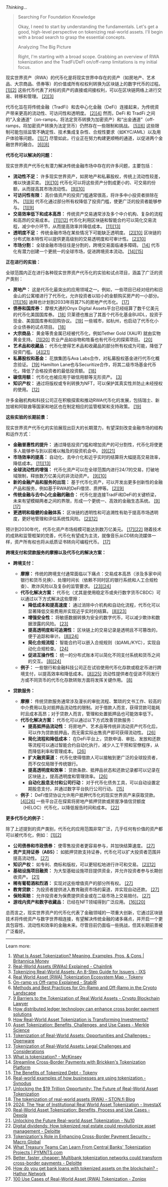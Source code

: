 *Thinking...*

> Searching For Foundation Knowledge
> 
> Okay, I need to start by understanding the fundamentals. Let's get a good, high-level perspective on tokenizing real-world assets. I'll begin with a broad search to grasp the essential concepts.
> 
> 
> Analyzing The Big Picture
> 
> Right, I'm starting with a broad scope. Grabbing an overview of RWA tokenization and the TradFi/DeFi on/off-ramp limitations is my initial focus.
> 
> 
现实世界资产（RWA）的代币化是将现实世界中存在的资产（如房地产、艺术品、大宗商品、债券等）的价值或所有权权利转换为区块链上的数字代币的过程。 [[1]](https://www.britannica.com/money/real-world-asset-tokenization)[[2]](https://chain.link/education-hub/real-world-assets-rwas-explained) 这些代币代表了对标的资产的直接或间接权利，可以在区块链网络上进行交易、转移和管理。 [[2]](https://chain.link/education-hub/real-world-assets-rwas-explained)[[3]](https://www.ixswap.io/learning-hub/tokenizing-real-world-assets-an-8-step-guide-for-issuers)

代币化旨在将传统金融（TradFi）和去中心化金融（DeFi）连接起来，为传统资产带来更高的流动性、可访问性和透明度。 [[2]](https://chain.link/education-hub/real-world-assets-rwas-explained)[[4]](https://tokeny.com/real-world-asset-rwa-tokenization-ecosystem-map/) 然而，DeFi 和 TradFi 之间的“入金通道”（on-ramps，将法定货币转换为加密资产）和“出金通道”（off-ramps，将加密资产转换为法定货币）仍然存在一些限制和挑战。 [[5]](https://www.stablr.com/insights/on-ramp-vs-off-ramp)[[6]](https://www.request.finance/post/methods-and-best-practices-for-on-ramp-and-off-ramp) 这些限制可能包括监管不确定性、技术集成复杂性、合规性要求（如KYC/AML）以及用户体验等问题。 [[1]](https://www.britannica.com/money/real-world-asset-tokenization)[[7]](https://law-kc.com/articles/9-barriers-to-the-tokenization-of-real-world-assets) 尽管如此，行业正在努力构建更顺畅的通道，以促进两个金融世界的融合。 [[6]](https://www.request.finance/post/methods-and-best-practices-for-on-ramp-and-off-ramp)[[8]](https://www.ledgerinsights.com/how-distributed-ledger-technology-can-enhance-cross-border-payment-solutions/)

**代币化可以解决的问题：**

现实世界资产代币化有潜力解决传统金融市场中存在的许多问题，主要包括：

*   **流动性不足：** 许多现实世界资产，如房地产和私募股权，传统上流动性较差，难以快速买卖。 [[9]](https://www.solulab.com/rwa-tokenization-in-investments/)[[10]](https://www.merklescience.com/blog/asset-tokenization-benefits-challenges-and-use-cases) 代币化可以将这些资产分割成更小的、可交易的份额，从而提高其市场流动性。 [[9]](https://www.solulab.com/rwa-tokenization-in-investments/)[[10]](https://www.merklescience.com/blog/asset-tokenization-benefits-challenges-and-use-cases)
*   **可访问性有限：** 高价值资产的投资门槛通常很高，将许多中小投资者排除在外。 [[1]](https://www.britannica.com/money/real-world-asset-tokenization)[[9]](https://www.solulab.com/rwa-tokenization-in-investments/) 代币化通过部分所有权降低了投资门槛，使更广泛的投资者能够参与。 [[1]](https://www.britannica.com/money/real-world-asset-tokenization)[[9]](https://www.solulab.com/rwa-tokenization-in-investments/)
*   **交易效率低下和成本高昂：** 传统资产交易通常涉及多个中介机构、复杂的流程和高昂的交易成本。 [[11]](https://www.openware.com/news/articles/tokenization-of-real-world-assets-opportunities-and-challenges)[[12]](https://www.prokopievlaw.com/post/tokenization-of-real-world-assets-legal-challenges-and-considerations) 代币化利用区块链和智能合约可以简化交易流程，减少中介环节，从而提高效率并降低成本。 [[11]](https://www.openware.com/news/articles/tokenization-of-real-world-assets-opportunities-and-challenges)[[13]](https://www.mckinsey.com/featured-insights/mckinsey-explainers/what-is-tokenization)
*   **透明度不足：** 传统金融市场在某些情况下可能缺乏透明度。 [[2]](https://chain.link/education-hub/real-world-assets-rwas-explained)[[10]](https://www.merklescience.com/blog/asset-tokenization-benefits-challenges-and-use-cases) 区块链的分布式账本特性可以提供更高级别的交易透明度和可审计性。 [[2]](https://chain.link/education-hub/real-world-assets-rwas-explained)[[10]](https://www.merklescience.com/blog/asset-tokenization-benefits-challenges-and-use-cases)
*   **市场分割：** 全球金融市场往往是分割的，跨境交易面临诸多障碍。 [[14]](https://www.brickken.com/en/cross-border) 代币化有潜力创建一个更统一的全球市场，促进跨境资本流动。 [[14]](https://www.brickken.com/en/cross-border)[[15]](https://tokeny.com/tokenized-debt/)

**正在进行的实验：**

全球范围内正在进行各种现实世界资产代币化的实验和试点项目，涵盖了广泛的资产类别：

*   **房地产：** 这是代币化最突出的应用领域之一。例如，一些项目已经对纽约和旧金山的公寓楼进行了代币化，允许投资者以较小的金额购买房产的一小部分。 [[11]](https://www.openware.com/news/articles/tokenization-of-real-world-assets-opportunities-and-challenges)[[16]](https://synodus.com/blog/blockchain/tokenized-assets-examples/) 迪拜也计划到2033年将其7%的房地产代币化。 [[17]](https://www.zoniqx.com/resources/unlocking-the-19-trillion-opportunity-the-future-of-real-world-asset-tokenization)
*   **债券和国库券：** 摩根大通的Onyx Digital Assets平台已经结算了数千亿美元的代币化美国国库券。 [[18]](https://blog.ston.fi/the-tokenization-of-real-world-assets-rwa/) 贝莱德也推出了其首个代币化基金BUIDL，投资于现金、美国国库券和回购协议。 [[19]](https://www.investax.io/blog/2024-real-world-asset-tokenization-market-recap) 一些城市，如杭州，也启动了代币化小企业债券的试点项目。 [[18]](https://blog.ston.fi/the-tokenization-of-real-world-assets-rwa/)
*   **大宗商品：** 黄金等贵金属已经被代币化，例如Tether Gold (XAU₮) 就由实物黄金支持。 [[1]](https://www.britannica.com/money/real-world-asset-tokenization)[[20]](https://dexola.com/blog/real-world-asset-tokenization-everything-can-become-a-token/) 农业产品如谷物和牲畜也有代币化的探索项目。 [[20]](https://dexola.com/blog/real-world-asset-tokenization-everything-can-become-a-token/)
*   **艺术品和收藏品：** 代币化使得艺术品和收藏品的部分所有权成为可能，降低了投资门槛。 [[4]](https://tokeny.com/real-world-asset-rwa-tokenization-ecosystem-map/)[[21]](https://nu10.co/unlocking-the-future-real-world-asset-tokenization/)
*   **私募股权和基金：** 花旗集团与Ava Labs合作，对私募股权基金进行代币化概念验证。 [[19]](https://www.investax.io/blog/2024-real-world-asset-tokenization-market-recap) Hamilton Lane也与Securitize合作，将其二级市场基金代币化，降低了合格投资者的最低投资额。 [[18]](https://blog.ston.fi/the-tokenization-of-real-world-assets-rwa/)
*   **碳信用额：** 代币化也被应用于碳信用额等无形资产。 [[3]](https://www.ixswap.io/learning-hub/tokenizing-real-world-assets-an-8-step-guide-for-issuers)
*   **知识产权：** 通过将版权或专利转换为NFT，可以保护其真实性并防止未经授权的使用。 [[12]](https://www.prokopievlaw.com/post/tokenization-of-real-world-assets-legal-challenges-and-considerations)

许多金融机构和科技公司正在积极探索和推动RWA代币化的发展，包括瑞士、新加坡和阿联酋等国家和地区也在制定相应的监管框架和支持政策。 [[19]](https://www.investax.io/blog/2024-real-world-asset-tokenization-market-recap)

**这些实验的长期前景：**

现实世界资产代币化的实验展现出巨大的长期潜力，有望深刻改变金融市场的结构和运作方式：

*   **金融普惠性的提升：** 通过降低投资门槛和增加资产的可分割性，代币化将使更多人能够参与到以前难以触及的投资机会中。 [[9]](https://www.solulab.com/rwa-tokenization-in-investments/)[[21]](https://nu10.co/unlocking-the-future-real-world-asset-tokenization/)
*   **市场效率的提高：** 自动化、去中介化和近乎实时的结算将大幅提高交易效率，降低成本。 [[11]](https://www.openware.com/news/articles/tokenization-of-real-world-assets-opportunities-and-challenges)[[13]](https://www.mckinsey.com/featured-insights/mckinsey-explainers/what-is-tokenization)
*   **全球流动性的增强：** 代币化资产可以在全球范围内进行24/7的交易，打破地域限制，释放数万亿美元的非流动资产。 [[9]](https://www.solulab.com/rwa-tokenization-in-investments/)[[10]](https://www.merklescience.com/blog/asset-tokenization-benefits-challenges-and-use-cases)
*   **新的金融产品和服务的出现：** 基于代币化资产，可以开发出更多创新性的金融产品和服务，例如基于RWA的DeFi借贷、质押等。 [[2]](https://chain.link/education-hub/real-world-assets-rwas-explained)[[9]](https://www.solulab.com/rwa-tokenization-in-investments/)
*   **传统金融与去中心化金融的融合：** 代币化是连接TradFi和DeFi的关键桥梁，未来有望模糊两者之间的界限，形成一个更统一、高效的金融生态系统。 [[9]](https://www.solulab.com/rwa-tokenization-in-investments/)[[17]](https://www.zoniqx.com/resources/unlocking-the-19-trillion-opportunity-the-future-of-real-world-asset-tokenization)
*   **更透明和稳健的金融体系：** 区块链的透明性和可追溯性有助于提高市场透明度，更好地管理和评估系统性风险。 [[2]](https://chain.link/education-hub/real-world-assets-rwas-explained)[[12]](https://www.prokopievlaw.com/post/tokenization-of-real-world-assets-legal-challenges-and-considerations)

预计到2030年代，代币化资产市场规模可能达到数万亿美元。 [[17]](https://www.zoniqx.com/resources/unlocking-the-19-trillion-opportunity-the-future-of-real-world-asset-tokenization)[[22]](https://www2.deloitte.com/us/en/insights/industry/financial-services/financial-services-industry-predictions/2025/tokenized-real-estate.html) 随着技术的成熟和监管框架的完善，代币化有望成为主流，就像音乐从CD转向流媒体一样，资产所有权也将从纸质证书转向可编程代币。 [[17]](https://www.zoniqx.com/resources/unlocking-the-19-trillion-opportunity-the-future-of-real-world-asset-tokenization)

**跨境支付和贷款服务的摩擦以及代币化的解决方案：**

*   **跨境支付：**
    *   **摩擦：** 传统的跨境支付通常面临以下痛点：交易成本高昂（涉及多家中间银行和货币兑换）、处理时间长（依赖不同时区的银行系统和人工合规检查）、欺诈风险以及复杂的监管要求。 [[23]](https://www.macroglobal.co.uk/blog/financial-technology/cross-border-payments-tokenization/)[[24]](https://www.pymnts.com/news/cross-border-commerce/cross-border-payments/2025/what-treasury-teams-can-learn-from-central-banks-tokenization-projects/)
    *   **代币化解决方案：** 代币化（尤其是使用稳定币或央行数字货币CBDC）可以通过以下方式解决这些摩擦：
        *   **降低成本和提高速度：** 通过消除中介机构和自动化流程，代币化可以显著降低交易费用并实现近乎实时的结算。 [[8]](https://www.ledgerinsights.com/how-distributed-ledger-technology-can-enhance-cross-border-payment-solutions/)[[23]](https://www.macroglobal.co.uk/blog/financial-technology/cross-border-payments-tokenization/)
        *   **增强安全性：** 将敏感数据转换为安全的数字代币，可以减少欺诈和数据泄露的风险。 [[23]](https://www.macroglobal.co.uk/blog/financial-technology/cross-border-payments-tokenization/)
        *   **提高透明度和可追溯性：** 区块链上的交易记录是透明且不可篡改的，便于追踪和审计。 [[8]](https://www.ledgerinsights.com/how-distributed-ledger-technology-can-enhance-cross-border-payment-solutions/)[[24]](https://www.pymnts.com/news/cross-border-commerce/cross-border-payments/2025/what-treasury-teams-can-learn-from-central-banks-tokenization-projects/)
        *   **简化合规流程：** 智能合约可以嵌入合规规则（如AML/KYC），实现自动化合规检查。 [[24]](https://www.pymnts.com/news/cross-border-commerce/cross-border-payments/2025/what-treasury-teams-can-learn-from-central-banks-tokenization-projects/)
        *   **促进互操作性：** 统一的分布式账本可以简化不同支付系统和货币之间的交互。 [[8]](https://www.ledgerinsights.com/how-distributed-ledger-technology-can-enhance-cross-border-payment-solutions/)[[24]](https://www.pymnts.com/news/cross-border-commerce/cross-border-payments/2025/what-treasury-teams-can-learn-from-central-banks-tokenization-projects/)
    *   **例子：** 一些银行和金融科技公司正在试验使用代币化存款或稳定币进行跨境支付，以提高效率和降低成本。 [[8]](https://www.ledgerinsights.com/how-distributed-ledger-technology-can-enhance-cross-border-payment-solutions/)[[25]](https://www2.deloitte.com/us/en/insights/industry/financial-services/financial-services-industry-predictions/2025/bank-tokenization-global-payments.html) 流动性提供者在促进不同发行方或不同货币的代币化存款转账方面将发挥关键作用。 [[8]](https://www.ledgerinsights.com/how-distributed-ledger-technology-can-enhance-cross-border-payment-solutions/)

*   **贷款服务：**
    *   **摩擦：** 传统贷款服务通常涉及漫长的审批流程、繁琐的文书工作、较高的中介费用以及对抵押品流动性的限制。对于借款人而言，获得贷款可能耗时且成本高昂；对于贷款人而言，管理和处置抵押品也可能效率低下。
    *   **代币化解决方案：** 代币化可以通过以下方式改善贷款服务：
        *   **提高抵押品流动性：** 将房地产、艺术品等传统非流动资产代币化后，可以作为贷款抵押品，而无需实际出售资产即可获得流动性。 [[26]](https://hathor.network/bank-loans-tokenized-assets-blockchain/)
        *   **简化流程和降低成本：** 在DeFi平台上，贷款申请、审批、发放和还款等流程可以通过智能合约自动化执行，减少人工干预和官僚程序，从而降低利率和管理成本。 [[26]](https://hathor.network/bank-loans-tokenized-assets-blockchain/)
        *   **扩大融资渠道：** 代币化使得借款人可以接触到更广泛的全球投资者，而不仅仅局限于传统银行。
        *   **提高透明度和效率：** 贷款条款、抵押品状态和还款记录都可以记录在区块链上，提高透明度和管理效率。 [[26]](https://hathor.network/bank-loans-tokenized-assets-blockchain/)
        *   **自动化股息支付和公司行动：** 对于代币化债务工具，可以自动设置定期股息支付，并通过数字平台执行公司行动。 [[15]](https://tokeny.com/tokenized-debt/)
    *   **例子：** DeFi借贷协议允许用户抵押代币化的现实世界资产来获取贷款。 [[4]](https://tokeny.com/real-world-asset-rwa-tokenization-ecosystem-map/)[[26]](https://hathor.network/bank-loans-tokenized-assets-blockchain/) 一些平台正在探索将房地产抵押贷款或房屋净值信贷额度（HELOC）代币化，以降低报告时间和成本。 [[22]](https://www2.deloitte.com/us/en/insights/industry/financial-services/financial-services-industry-predictions/2025/tokenized-real-estate.html)

**更多代币化的例子：**

除了上述提到的资产类别，代币化的应用范围非常广泛，几乎任何有价值的资产都可以被代币化，例如： [[1]](https://www.britannica.com/money/real-world-asset-tokenization)[[2]](https://chain.link/education-hub/real-world-assets-rwas-explained)

*   **公司债券和市政债券：** 使零售投资者更容易参与，并加快结算速度。 [[27]](https://www.zoniqx.com/resources/100-use-cases-of-real-world-asset-rwa-tokenization)
*   **资产支持证券（ABS）：** 如抵押贷款支持证券，代币化可以扩大投资者范围并提高流动性。 [[27]](https://www.zoniqx.com/resources/100-use-cases-of-real-world-asset-rwa-tokenization)
*   **知识产权：** 如专利、商标和版权，可以更轻松地进行许可和交易。 [[2]](https://chain.link/education-hub/real-world-assets-rwas-explained)[[12]](https://www.prokopievlaw.com/post/tokenization-of-real-world-assets-legal-challenges-and-considerations)
*   **基础设施项目融资：** 为大型基础设施项目提供资金，并允许投资者参与长期创收资产。 [[21]](https://nu10.co/unlocking-the-future-real-world-asset-tokenization/)
*   **稀有葡萄酒和烈酒：** 实现对这些增值资产的部分所有权。 [[27]](https://www.zoniqx.com/resources/100-use-cases-of-real-world-asset-rwa-tokenization)
*   **教育贷款：** 为投资者提供进入教育融资市场的渠道，并实现自动还款。 [[27]](https://www.zoniqx.com/resources/100-use-cases-of-real-world-asset-rwa-tokenization)
*   **保险索赔：** 允许投资者为保费提供资金或在二级市场上交易赔付。 [[27]](https://www.zoniqx.com/resources/100-use-cases-of-real-world-asset-rwa-tokenization)
*   **游戏内资产和数字收藏品：** 已经在NFT领域得到广泛应用。 [[16]](https://synodus.com/blog/blockchain/tokenized-assets-examples/)[[20]](https://dexola.com/blog/real-world-asset-tokenization-everything-can-become-a-token/)

总而言之，现实世界资产的代币化代表了金融领域的一项重大创新，它通过区块链技术将传统资产与数字世界相连接，有望解决传统金融的诸多痛点，并开启一个更具包容性、流动性和效率的金融未来。尽管目前仍面临一些挑战，但其长期前景被广泛看好。

---
Learn more:
1. [What Is Asset Tokenization? Meaning, Examples, Pros, & Cons | Britannica Money](https://www.britannica.com/money/real-world-asset-tokenization)
2. [Real-World Assets (RWAs) Explained - Chainlink](https://chain.link/education-hub/real-world-assets-rwas-explained)
3. [Tokenizing Real-World Assets: An 8-Step Guide for Issuers - IXS](https://www.ixswap.io/learning-hub/tokenizing-real-world-assets-an-8-step-guide-for-issuers)
4. [Real World Asset (RWA) Tokenization Ecosystem Map - Tokeny](https://tokeny.com/real-world-asset-rwa-tokenization-ecosystem-map/)
5. [On-ramp vs Off-ramp Explained - StablR](https://www.stablr.com/insights/on-ramp-vs-off-ramp)
6. [Methods and Best Practices for On-Ramp and Off-Ramp in the Crypto Landscape](https://www.request.finance/post/methods-and-best-practices-for-on-ramp-and-off-ramp)
7. [9 Barriers to the Tokenization of Real World Assets - Crypto Blockchain Lawyer](https://law-kc.com/articles/9-barriers-to-the-tokenization-of-real-world-assets)
8. [How distributed ledger technology can enhance cross border payment solutions](https://www.ledgerinsights.com/how-distributed-ledger-technology-can-enhance-cross-border-payment-solutions/)
9. [How Real-World Asset Tokenization is Transforming Investments?](https://www.solulab.com/rwa-tokenization-in-investments/)
10. [Asset Tokenization: Benefits, Challenges, and Use Cases - Merkle Science](https://www.merklescience.com/blog/asset-tokenization-benefits-challenges-and-use-cases)
11. [Tokenization of Real-World Assets: Opportunities and Challenges - Openware](https://www.openware.com/news/articles/tokenization-of-real-world-assets-opportunities-and-challenges)
12. [Tokenization of Real-World Assets: Legal Challenges and Considerations](https://www.prokopievlaw.com/post/tokenization-of-real-world-assets-legal-challenges-and-considerations)
13. [What is tokenization? - McKinsey](https://www.mckinsey.com/featured-insights/mckinsey-explainers/what-is-tokenization)
14. [Streamline Cross-Border Payments with Brickken's Tokenization Platform](https://www.brickken.com/en/cross-border)
15. [The Benefits of Tokenized Debt - Tokeny](https://tokeny.com/tokenized-debt/)
16. [Real-world examples of how businesses are using tokenization - Synodus](https://synodus.com/blog/blockchain/tokenized-assets-examples/)
17. [Unlocking the $19 Trillion Opportunity: The Future of Real-World Asset Tokenization](https://www.zoniqx.com/resources/unlocking-the-19-trillion-opportunity-the-future-of-real-world-asset-tokenization)
18. [The tokenization of real-world assets (RWA) - STON.fi Blog](https://blog.ston.fi/the-tokenization-of-real-world-assets-rwa/)
19. [2024: The Year of Institutional Real World Asset Tokenization - InvestaX](https://www.investax.io/blog/2024-real-world-asset-tokenization-market-recap)
20. [Real-World Asset Tokenization: Benefits, Process and Use Cases - Dexola](https://dexola.com/blog/real-world-asset-tokenization-everything-can-become-a-token/)
21. [Unlocking the Future Real-world Asset Tokenization - Nu10](https://nu10.co/unlocking-the-future-real-world-asset-tokenization/)
22. [Digital dividends: How tokenized real estate could revolutionize asset management - Deloitte](https://www2.deloitte.com/us/en/insights/industry/financial-services/financial-services-industry-predictions/2025/tokenized-real-estate.html)
23. [Tokenization's Role in Enhancing Cross-Border Payment Security - Macro Global](https://www.macroglobal.co.uk/blog/financial-technology/cross-border-payments-tokenization/)
24. [What Treasury Teams Can Learn From Central Banks' Tokenization Projects | PYMNTS.com](https://www.pymnts.com/news/cross-border-commerce/cross-border-payments/2025/what-treasury-teams-can-learn-from-central-banks-tokenization-projects/)
25. [Better, faster, cheaper: Multibank tokenization networks could transform cross-border payments - Deloitte](https://www2.deloitte.com/us/en/insights/industry/financial-services/financial-services-industry-predictions/2025/bank-tokenization-global-payments.html)
26. [How do you get bank loans with tokenized assets on the blockchain? - Hathor Network](https://hathor.network/bank-loans-tokenized-assets-blockchain/)
27. [100 Use Cases of Real-World Asset (RWA) Tokenization - Zoniqx](https://www.zoniqx.com/resources/100-use-cases-of-real-world-asset-rwa-tokenization)